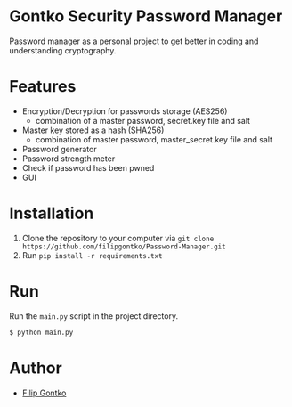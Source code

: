 # Gontko Security Password Manager
Password manager as a personal project to get better in coding and understanding cryptography.

# Features
* Encryption/Decryption for passwords storage (AES256)
  * combination of a master password, secret.key file and salt
* Master key stored as a hash (SHA256) 
  * combination of master password, master_secret.key file and salt
* Password generator 
* Password strength meter
* Check if password has been pwned
* GUI

# Installation
1. Clone the repository to your computer via `git clone https://github.com/filipgontko/Password-Manager.git`
2. Run `pip install -r requirements.txt`

# Run 
Run the `main.py` script in the project directory.
```sh
$ python main.py
```
# Author
* [Filip Gontko](https://github.com/filipgontko)